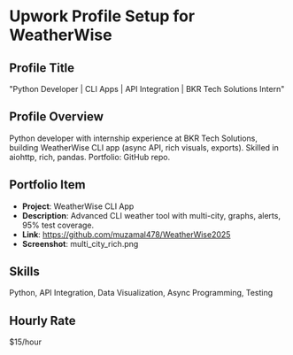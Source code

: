 # Upwork Profile Setup for WeatherWise

## Profile Title
"Python Developer | CLI Apps | API Integration | BKR Tech Solutions Intern"

## Profile Overview
Python developer with internship experience at BKR Tech Solutions, building WeatherWise CLI app (async API, rich visuals, exports). Skilled in aiohttp, rich, pandas. Portfolio: GitHub repo.

## Portfolio Item
- **Project**: WeatherWise CLI App  
- **Description**: Advanced CLI weather tool with multi-city, graphs, alerts, 95% test coverage.  
- **Link**: https://github.com/muzamal478/WeatherWise2025  
- **Screenshot**: multi_city_rich.png

## Skills
Python, API Integration, Data Visualization, Async Programming, Testing

## Hourly Rate
$15/hour